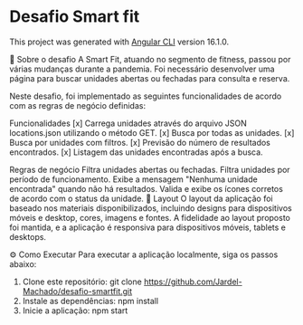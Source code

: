 # Desafio Smart fit

This project was generated with [Angular CLI](https://github.com/angular/angular-cli) version 16.1.0.

📖 Sobre o desafio
A Smart Fit, atuando no segmento de fitness, passou por várias mudanças durante a pandemia. Foi necessário desenvolver uma página para buscar unidades abertas ou fechadas para consulta e reserva.

Neste desafio, foi implementado as seguintes funcionalidades de acordo com as regras de negócio definidas:

Funcionalidades
[x] Carrega unidades através do arquivo JSON locations.json utilizando o método GET. [x] Busca por todas as unidades. [x] Busca por unidades com filtros. [x] Previsão do número de resultados encontrados. [x] Listagem das unidades encontradas após a busca.

Regras de negócio
Filtra unidades abertas ou fechadas.
Filtra unidades por período de funcionamento.
Exibe a mensagem "Nenhuma unidade encontrada" quando não há resultados.
Valida e exibe os ícones corretos de acordo com o status da unidade.
🎨 Layout
O layout da aplicação foi baseado nos materiais disponibilizados, incluindo designs para dispositivos móveis e desktop, cores, imagens e fontes. A fidelidade ao layout proposto foi mantida, e a aplicação é responsiva para dispositivos móveis, tablets e desktops.

⚙️ Como Executar
Para executar a aplicação localmente, siga os passos abaixo:

1. Clone este repositório:
  git clone https://github.com/Jardel-Machado/desafio-smartfit.git
2. Instale as dependências:
  npm install
3. Inicie a aplicação:
  npm start
